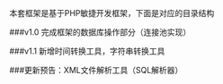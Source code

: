 本套框架是基于PHP敏捷开发框架，下面是对应的目录结构

###v1.0 完成框架的数据库操作部分（连接池实现）

###v1.1 新增时间转换工具，字符串转换工具

###更新预告：XML文件解析工具（SQL解析器）